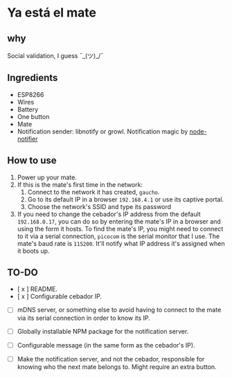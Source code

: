 # Ya está el mate

## why
Social validation, I guess ¯\_(ツ)_/¯

## Ingredients
* ESP8266
* Wires
* Battery
* One button
* Mate 
* Notification sender: libnotify or growl. Notification magic by [node-notifier](https://www.npmjs.com/package/node-notifier)

## How to use
1. Power up your mate.
1. If this is the mate's first time in the network:
    1. Connect to the network it has created, `gaucho`.
    1. Go to its default IP in a browser `192.168.4.1` or use its captive portal.
    1. Choose the network's SSID and type its password
1. If you need to change the cebador's IP address from the default `192.168.0.17`, you can do so by entering the mate's IP in a browser and using the form it hosts. 
To find the mate's IP, you might need to connect to it via a serial connection, `picocom` is the serial monitor that I use. 
The mate's baud rate is `115200`. It'll notify what IP address it's assigned when it boots up.

## TO-DO
- [ x ] README.
- [ x ] Configurable cebador IP.
- [  ] mDNS server, or something else to avoid having to connect to the mate via its serial connection in order to know its IP.
- [  ] Globally installable NPM package for the notification server.
- [  ] Configurable message (in the same form as the cebador's IP).
- [  ] Make the notification server, and not the cebador, responsible for knowing who the next mate belongs to. Might require an extra button.



